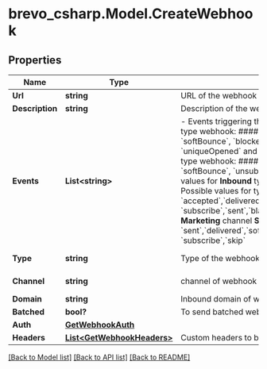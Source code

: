 # brevo_csharp.Model.CreateWebhook
## Properties

Name | Type | Description | Notes
------------ | ------------- | ------------- | -------------
**Url** | **string** | URL of the webhook | 
**Description** | **string** | Description of the webhook | [optional] 
**Events** | **List&lt;string&gt;** | - Events triggering the webhook. Possible values for **Transactional** type webhook: #### &#x60;sent&#x60; OR &#x60;request&#x60;, &#x60;delivered&#x60;, &#x60;hardBounce&#x60;, &#x60;softBounce&#x60;, &#x60;blocked&#x60;, &#x60;spam&#x60;, &#x60;invalid&#x60;, &#x60;deferred&#x60;, &#x60;click&#x60;, &#x60;opened&#x60;, &#x60;uniqueOpened&#x60; and &#x60;unsubscribed&#x60; - Possible values for **Marketing** type webhook: #### &#x60;spam&#x60;, &#x60;opened&#x60;, &#x60;click&#x60;, &#x60;hardBounce&#x60;, &#x60;softBounce&#x60;, &#x60;unsubscribed&#x60;, &#x60;listAddition&#x60; &amp; &#x60;delivered&#x60; - Possible values for **Inbound** type webhook: #### &#x60;inboundEmailProcessed&#x60; - Possible values for type **Transactional** and channel **SMS** #### &#x60;accepted&#x60;,&#x60;delivered&#x60;,&#x60;softBounce&#x60;,&#x60;hardBounce&#x60;,&#x60;unsubscribe&#x60;,&#x60;reply&#x60;, &#x60;subscribe&#x60;,&#x60;sent&#x60;,&#x60;blacklisted&#x60;,&#x60;skip&#x60; - Possible values for type **Marketing**  channel **SMS** #### &#x60;sent&#x60;,&#x60;delivered&#x60;,&#x60;softBounce&#x60;,&#x60;hardBounce&#x60;,&#x60;unsubscribe&#x60;,&#x60;reply&#x60;, &#x60;subscribe&#x60;,&#x60;skip&#x60;  | 
**Type** | **string** | Type of the webhook | [optional] [default to TypeEnum.Transactional]
**Channel** | **string** | channel of webhook | [optional] [default to ChannelEnum.Email]
**Domain** | **string** | Inbound domain of webhook, required in case of event type &#x60;inbound&#x60; | [optional] 
**Batched** | **bool?** | To send batched webhooks | [optional] 
**Auth** | [**GetWebhookAuth**](GetWebhookAuth.md) |  | [optional] 
**Headers** | [**List&lt;GetWebhookHeaders&gt;**](GetWebhookHeaders.md) | Custom headers to be send with webhooks | [optional] 

[[Back to Model list]](../README.md#documentation-for-models) [[Back to API list]](../README.md#documentation-for-api-endpoints) [[Back to README]](../README.md)

